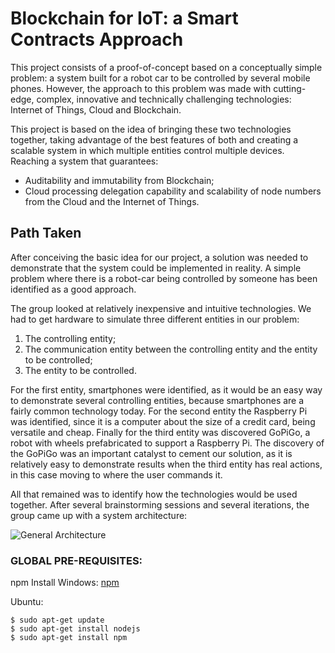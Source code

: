 # Blockchain for IoT: a Smart Contracts Approach

This project consists of a proof-of-concept based on a conceptually simple problem: a system built for a robot car to be controlled by several mobile phones. However, the approach to this problem was made with cutting-edge, complex, innovative and technically challenging technologies: Internet of Things, Cloud and Blockchain.

This project is based on the idea of bringing these two technologies together, taking advantage of the best features of both and creating a scalable system in which multiple entities control multiple devices. Reaching a system that guarantees:
  * Auditability and immutability from Blockchain;
  * Cloud processing delegation capability and scalability of node numbers from the Cloud and the Internet of Things.

## Path Taken

After conceiving the basic idea for our project, a solution was needed to demonstrate that the system could be implemented in reality. A simple problem where there is a robot-car being controlled by someone has been identified as a good approach.

The group looked at relatively inexpensive and intuitive technologies. We had to get hardware to simulate three different entities in our problem:
1. The controlling entity;
1. The communication entity between the controlling entity and the entity to be controlled;
1. The entity to be controlled.

For the first entity, smartphones were identified, as it would be an easy way to demonstrate several controlling entities, because smartphones are a fairly common technology today. For the second entity the Raspberry Pi was identified, since it is a computer about the size of a credit card, being versatile and cheap. Finally for the third entity was discovered GoPiGo, a robot with wheels prefabricated to support a Raspberry Pi. The discovery of the GoPiGo was an important catalyst to cement our solution, as it is relatively easy to demonstrate results when the third entity has real actions, in this case moving to where the user commands it.

All that remained was to identify how the technologies would be used together. After several brainstorming sessions and several iterations, the group came up with a system architecture:

![General Architecture](https://github.com/l-silvestre/fikalab/blob/master/Cloud/Images/image9.png)

### GLOBAL PRE-REQUISITES:
npm Install
Windows:
[npm](https://www.npmjs.com/get-npm)  

Ubuntu:

```
$ sudo apt-get update
$ sudo apt-get install nodejs
$ sudo apt-get install npm
```
